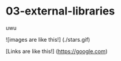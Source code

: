 # 03-external-libraries
 uwu

![images are like this!] (./stars.gif)

[Links are like this!] (https://google.com)